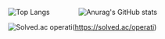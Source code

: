 
![Top Langs](https://github-readme-stats.vercel.app/api/top-langs/?username=jeongwwon&layout=compact&theme=swift)
&nbsp;&nbsp;&nbsp;&nbsp;&nbsp;&nbsp;&nbsp;&nbsp;&nbsp;&nbsp;&nbsp;&nbsp;&nbsp; ![Anurag's GitHub stats](https://github-readme-stats.vercel.app/api?username=jeongwwon&show_icons=true&theme=swift)

![Solved.ac operati](http://mazassumnida.wtf/api/v2/generate_badge?boj=operati)(https://solved.ac/operati)



<!--
**jeongwwon/jeongwwon** is a ✨ _special_ ✨ repository because its `README.md` (this file) appears on your GitHub profile.

Here are some ideas to get you started:

- 🔭 I’m currently working on ...
- 🌱 I’m currently learning ...
- 👯 I’m looking to collaborate on ...
- 🤔 I’m looking for help with ...
- 💬 Ask me about ...
- 📫 How to reach me: ...
- 😄 Pronouns: ...
- ⚡ Fun fact: ...
-->
